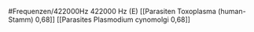 #Frequenzen/422000Hz
422000 Hz (E)
[[Parasiten Toxoplasma (human-Stamm) 0,68]]
[[Parasites Plasmodium cynomolgi 0,68]]